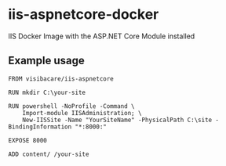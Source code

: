 # iis-aspnetcore-docker
IIS Docker Image with the ASP.NET Core Module installed

## Example usage
```
FROM visibacare/iis-aspnetcore

RUN mkdir C:\your-site

RUN powershell -NoProfile -Command \
    Import-module IISAdministration; \
    New-IISSite -Name "YourSiteName" -PhysicalPath C:\site -BindingInformation "*:8000:"

EXPOSE 8000

ADD content/ /your-site
```
